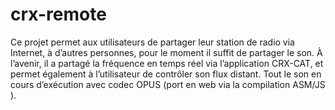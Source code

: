 # crx-remote
Ce projet permet aux utilisateurs de partager leur station de radio via Internet, à d’autres personnes, pour le moment il suffit de partager le son. À l’avenir, il a partagé la fréquence en temps réel via l’application CRX-CAT, et permet également à l’utilisateur de contrôler son flux distant. Tout le son en cours d’exécution avec codec OPUS (port en web via la compilation ASM/JS ).
